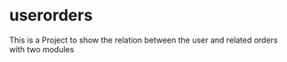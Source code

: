 # userorders
This is a Project to show the relation between the user and related orders with two modules
